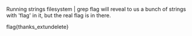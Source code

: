
Running strings filesystem | grep flag will reveal to us a bunch of strings with 'flag' in it,
but the real flag is in there.<br>

flag{thanks_extundelete}

